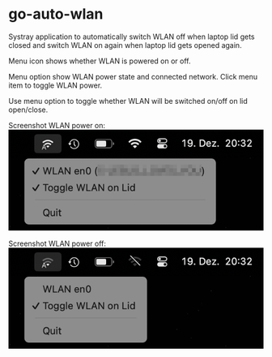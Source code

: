 # go-auto-wlan

Systray application to automatically switch WLAN off when laptop lid gets closed
and switch WLAN on again when laptop lid gets opened again.

Menu icon shows whether WLAN is powered on or off.

Menu option show WLAN power state and connected network. Click menu item to toggle WLAN power.

Use menu option to toggle whether WLAN will be switched on/off on lid open/close.

Screenshot WLAN power on:
![screenshot wlan off](assets/screenshot-wlan-on.png)

Screenshot WLAN power off:
![screenshot waln on](assets/screenshot-wlan-off.png)
